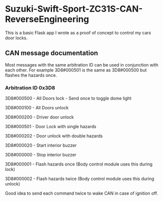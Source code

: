 # Suzuki-Swift-Sport-ZC31S-CAN-ReverseEngineering
This is a basic Flask app I wrote as a proof of concept to control my cars door locks. 


## CAN message documentation
Most messages with the same arbitration ID can be used in conjunction with each other. For example 3D8#000501 is the same as 3D8#000500 but flashes the hazards once.

### Arbitration ID 0x3D8
3D8#000500 - All Doors lock - Send once to toggle dome light

3D8#000100 - All Doors unlock

3D8#000200 - Driver door unlock

3D8#000501 - Door Lock with single hazards

3D8#000202 - Door unlock with double hazards

3D8#000020 - Start interior buzzer

3D8#000000 - Stop interior buzzer

3D8#000001 - Flash hazards once (Body control module uses this during lock)

3D8#000002 - Flash hazards twice (Body control module uses this during unlock)

Good idea to send each command twice to wake CAN in case of ignition off.
